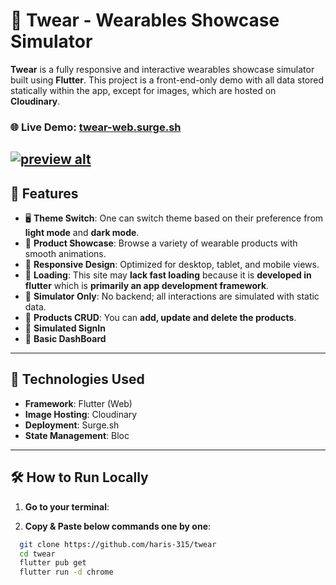 # 🧥 **Twear - Wearables Showcase Simulator**

**Twear** is a fully responsive and interactive wearables showcase simulator built using **Flutter**. This project is a front-end-only demo with all data stored statically within the app, except for images, which are hosted on **Cloudinary**.

### 🌐 **Live Demo**: [twear-web.surge.sh](https://twear-web.surge.sh)
[![preview alt](assets/preview/preview.png)]((https://twear-web.surge.sh))
---

## 📑 **Features**


- 🖥 **Theme Switch**: One can switch theme based on their preference from **light mode** and **dark mode**.
- 💎 **Product Showcase**: Browse a variety of wearable products with smooth animations.
- 📱 **Responsive Design**: Optimized for desktop, tablet, and mobile views.
- 🚀 **Loading**: This site may **lack fast loading** because it is **developed in flutter** which is **primarily an app development framework**.
- 🧮 **Simulator Only**: No backend; all interactions are simulated with static data.
- 📝 **Products CRUD**: You can **add, update and delete the products**. 
- 🔑 **Simulated SignIn**
- 📃 **Basic DashBoard**

  

---

## 🚀 **Technologies Used**

- **Framework**: Flutter (Web)
- **Image Hosting**: Cloudinary
- **Deployment**: Surge.sh
- **State Management**: Bloc

---

## 🛠️ **How to Run Locally**

1. **Go to your terminal**:

   
2. **Copy & Paste below commands one by one**:
```bash
  git clone https://github.com/haris-315/twear
  cd twear
  flutter pub get
  flutter run -d chrome


